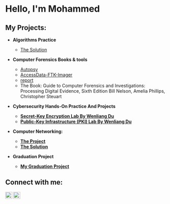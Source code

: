 <h1>Hello, I'm Mohammed </h1>

<h2>My Projects:</h2>

- <b>Algorithms Practice</b>
  - [The Solution](https://github.com/Mohammed-Alsahli/Algorithm-project-.git)
- <b> Computer Forensics Books & tools</b>
  - [Autopsy](https://github.com/Mohammed-Alsahli/-Autopsy.git)
  - [AccessData-FTK-Imager](https://github.com/Mohammed-Alsahli/AccessData-FTK-Imager.git)
  - [report](https://github.com/Mohammed-Alsahli/report-about-the-current-digital-forensics-field..git)
  - The Book: Guide to Computer Forensics and Investigations: Processing Digital Evidence, Sixth Edition Bill Nelson, Amelia Phillips, Christopher Steuart  <b>
- <b>Cybersecurity Hands-On Practice And Projects</b>
  - [Secret-Key Encryption Lab By Wenliang Du](https://github.com/Mohammed-Alsahli/Secret-Key-Encryption.git)
  - [Public-Key Infrastructure (PKI) Lab By Wenliang Du](https://github.com/Mohammed-Alsahli/Public-Key-Infrastructure-PKI-Lab.git)

- <b>Computer Networking:</b>
  - [The Project](https://lms.imamu.edu.sa/bbcswebdav/pid-1192093-dt-content-rid-16933108_1/courses/144420_19395_330/CS330%20Project.pdf)
  - [The Solution](https://www.youtube.com/watch?v=p3KVrTl1Ea4&t=6s&ab_channel=MohammedWs)
 
- <b>Graduation Project</b>
  - [My Graduation Project](https://github.com/Mohammed-Alsahli/Secure-and-Decentralized-Car-Ownership-Management-System-Using-Blockchain-Technology---Copy.git)


<h2>Connect with me:</h2>

[<img align="left" alt="JoshMadakor | Twitter" width="22px" src="https://cdn.jsdelivr.net/npm/simple-icons@v3/icons/twitter.svg" />][twitter]
[<img align="left" alt="JoshMadakor | LinkedIn" width="22px" src="https://cdn.jsdelivr.net/npm/simple-icons@v3/icons/linkedin.svg" />][linkedin]

[twitter]: https://twitter.com/mwAlsahli

[linkedin]: https://www.linkedin.com/in/mohammed-alsahli-750823255/
<!--

Here are some ideas to get you started:

- 🔭 I’m currently working on ...
- 🌱 I’m currently learning ...
- 👯 I’m looking to collaborate on ...
- 🤔 I’m looking for help with ...
- 💬 Ask me about ...
- 📫 How to reach me: ...
- 😄 Pronouns: ...
- ⚡ Fun fact: ...
-->
